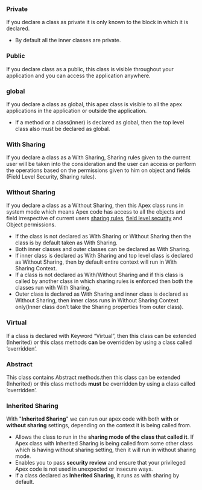 
### Private

If you declare a class as private it is only known to the block in which it is declared.

-   By default all the inner classes are private.

### Public

If you declare class as a public, this class is visible throughout your application and you can access the application anywhere.

### global

If you declare a class as global, this apex class is visible to all the apex applications in the application or outside the application.

-   If a method or a class(inner) is declared as global, then the top level class also must be declared as global.

### With Sharing

If you declare a class as a With Sharing, Sharing rules given to the current user will be taken into the consideration and the user can access or perform the operations based on the permissions given to him on object and fields (Field Level Security, Sharing rules).

### Without Sharing

If you declare a class as a Without Sharing, then this Apex class runs in system mode which means Apex code has access to all the objects and field irrespective of current users  [sharing rules](https://www.tutorialkart.com/salesforce/sharing-rules-salesforce-salesforce-security/),  [field level security](https://www.tutorialkart.com/salesforce/salesforce-security-field-level-security-admin-tutorials/)  and Object permissions.

-   If the class is not declared as With Sharing or Without Sharing then the class is by default taken as With Sharing.
-   Both inner classes and outer classes can be declared as With Sharing.
-   If inner class is declared as With Sharing and top level class is declared as Without Sharing, then by default entire context will run in With Sharing Context.
-   If a class is not declared as With/Without Sharing and if this class is called by another class in which sharing rules is enforced then both the classes run with With Sharing.
-   Outer class is declared as With Sharing and inner class is declared as Without Sharing, then inner class runs in Without Sharing Context only(Inner class don’t take the Sharing properties from outer class).

### Virtual

If a class is declared with Keyword “Virtual”, then this class can be extended (Inherited) or this class methods **can** be overridden by using a class called ‘overridden’.

### Abstract

This class contains Abstract methods.then this class can be extended (Inherited) or this class methods **must** be overridden by using a class called ‘overridden’.

### Inherited Sharing
With "**Inherited Sharing**" we can run our apex code with both **with** or **without sharing** settings, depending on the context it is being called from.  

- Allows the class to run in the  **sharing mode of the class that called it**. If Apex class with Inherited Sharing is being called from some other class which is having without sharing setting, then it will run in without sharing mode.
-  Enables you to pass  **security review** and ensure that your privileged Apex code is not used in unexpected or insecure ways.
-  If a class declared as  **Inherited Sharing**, it runs as with sharing by default.
